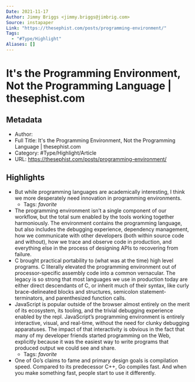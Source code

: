```yaml
---
Date: 2021-11-17
Author: Jimmy Briggs <jimmy.briggs@jimbrig.com>
Source: instapaper
Link: "https://thesephist.com/posts/programming-environment/"
Tags:
  - "#Type/Highlight"
Aliases: []
---
```


# It's the Programming Environment, Not the Programming Language | thesephist.com

## Metadata

* Author: 
* Full Title: It's the Programming Environment, Not the Programming Language | thesephist.com
* Category: #Type/Highlight/Article
* URL: https://thesephist.com/posts/programming-environment/

## Highlights

* But while programming languages are academically interesting, I think we more desperately need innovation in programming environments.
  * Tags: *favorite* 
* The programming environment isn’t a single component of our workflow, but the total sum enabled by the tools working together harmoniously. The environment contains the programming language, but also includes the debugging experience, dependency management, how we communicate with other developers (both within source code and without), how we trace and observe code in production, and everything else in the process of designing APIs to recovering from failure.
* C brought practical portability to (what was at the time) high level programs. C literally elevated the programming environment out of processor-specific assembly code into a common vernacular. The legacy is so strong that most languages we use in production today are either direct descendants of C, or inherit much of their syntax, like curly brace-delineated blocks and structures, semicolon statement-terminators, and parenthesized function calls.
* JavaScript is popular outside of the browser almost entirely on the merit of its ecosystem, its tooling, and the trivial debugging experience enabled by the repl. JavaScript’s programming environment is entirely interactive, visual, and real-time, without the need for clunky debugging apparatuses. The impact of that interactivity is obvious in the fact that many of my developer friends started programming on the Web, explicitly because it was the easiest way to write programs that produced output we could see and share.
  * Tags: *favorite* 
* One of Go’s claims to fame and primary design goals is compilation speed. Compared to its predecessor C++, Go compiles fast. And when you make something fast, people start to use it differently.
